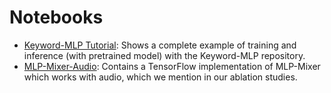 # Notebooks

- [Keyword-MLP Tutorial](keyword_mlp_tutorial.ipynb): Shows a complete example of training and inference (with pretrained model) with the Keyword-MLP repository.
- [MLP-Mixer-Audio](mlp-mixer-audio.ipynb): Contains a TensorFlow implementation of MLP-Mixer which works with audio, which we mention in our ablation studies.
